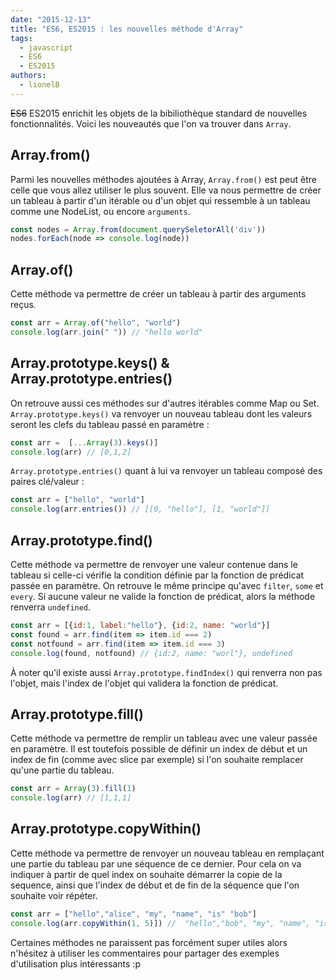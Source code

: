 ```yaml
---
date: "2015-12-13"
title: "ES6, ES2015 : les nouvelles méthode d'Array"
tags:
  - javascript
  - ES6
  - ES2015
authors:
  - lionelB
---
```


~~ES6~~  ES2015 enrichit les objets de la bibiliothèque standard de nouvelles fonctionnalités.
Voici les nouveautés que l'on va trouver dans `Array`.

## Array.from()

Parmi les nouvelles méthodes ajoutées à Array, `Array.from()` est peut être celle que vous allez utiliser le plus souvent. Elle va nous permettre de créer un tableau à partir d'un itérable ou d'un objet qui ressemble à un tableau comme une NodeList, ou encore `arguments`.

```javascript
const nodes = Array.from(document.querySeletorAll('div'))
nodes.forEach(node => console.log(node))
```

## Array.of()

Cette méthode va permettre de créer un tableau à partir des arguments reçus.

```javascript
const arr = Array.of("hello", "world")
console.log(arr.join(" ")) // "hello world"
```

## Array.prototype.keys() & Array.prototype.entries()

On retrouve aussi ces méthodes sur d'autres itérables comme Map ou Set.
`Array.prototype.keys()` va renvoyer un nouveau tableau dont les valeurs seront les clefs du tableau passé en paramètre :

```javascript
const arr =  [...Array(3).keys()]
console.log(arr) // [0,1,2]
```

`Array.prototype.entries()` quant à lui va renvoyer un tableau composé des paires clé/valeur :

```javascript
const arr = ["hello", "world"]
console.log(arr.entries()) // [[0, "hello"], [1, "world"]]
```

## Array.prototype.find()

Cette méthode va permettre de renvoyer une valeur contenue dans le tableau si celle-ci vérifie 
la condition définie par la fonction de prédicat passée en paramètre. On retrouve le même principe qu'avec `filter`, `some` et `every`. Si aucune valeur ne 
valide la fonction de prédicat, alors la méthode renverra `undefined`.

```javascript
const arr = [{id:1, label:"hello"}, {id:2, name: "world"}]
const found = arr.find(item => item.id === 2)
const notfound = arr.find(item => item.id === 3)
console.log(found, notfound) // {id:2, name: "worl"}, undefined
```

À noter qu'il existe aussi `Array.prototype.findIndex()` qui renverra non pas l'objet, mais l'index de l'objet qui validera la fonction de prédicat.

## Array.prototype.fill()

Cette méthode va permettre de remplir un tableau avec une valeur passée en paramètre. Il est toutefois possible de définir un index de début et un index de fin (comme avec slice par exemple) si l'on souhaite remplacer qu'une partie du tableau.

```javascript
const arr = Array(3).fill(1)
console.log(arr) // [1,1,1]
```

## Array.prototype.copyWithin()

Cette méthode va permettre de renvoyer un nouveau tableau en remplaçant une partie du tableau par une séquence de ce dernier. Pour cela on va indiquer à partir de quel index on souhaite démarrer la copie de la sequence, ainsi que l'index de début et de fin de la séquence que l'on souhaite voir répéter.

```javascript
const arr = ["hello","alice", "my", "name", "is" "bob"]
console.log(arr.copyWithin(1, 5)]) //  "hello","bob", "my", "name", "is" "bob"]
```

Certaines méthodes ne paraissent pas forcément super utiles alors n'hésitez à utiliser les commentaires pour partager des exemples d'utilisation plus intéressants :p








